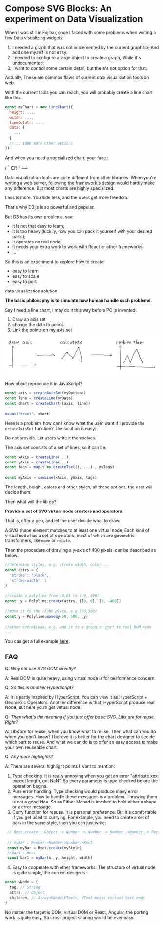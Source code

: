 # Compose SVG Blocks: An experiment on Data Visualization

When I was still in Fujitsu,
once I faced with some problems when writing a few Data visualizing widgets:

1. I needed a graph that was not implemented by the current graph lib; 
  And add one myself is not easy.   
2. I needed to configure a large object to create a graph, While it's undocumented;
3. I want to control some certain detail, but there's not option for that.

Actually, These are common flaws of current data visualization tools on web.

With the current tools you can reach, you will probably create a line chart like this:
```Javascript
const myChart = new LineChart({
  height: ...,
  witdh: ...,
  lineCololr: ...,
  data: {
    ...
  }
  //... 1000 more other options
})
```

And when you need a specialized chart, your face :

(｀□′)╯┴┴ 

Data visualization tools are quite different from other libraries.
When you're writing a web server, 
following the framework's design would hardly make any difference.
But most charts are highly specialized.

Less is more.
You hide less, and the users get more freedom. 

That's why D3.js is so powerful and popular.

But D3 has its own problems, say:
- it is not that easy to learn; 
- it is too heavy (luckily, now you can pack it yourself with your desired parts);
- it operates on real node;
- it needs your extra work to work with React or other frameworks;
- ...


So this is an experiment to explore how to create:
- easy to learn
- easy to scale
- easy to port

data visualization solution.

__The basic philosophy is to simulate how human handle such problems.__

Say I need a line chart,
I may do it this way before PC is invented:
1. Draw an axis set
2. change the data to points
3. Link the points on my axis set

![steps](/assets/manual-steps.png)
 
How about reproduce it in JavaScript?
```JavaScript
const axis = createAxisSet(myOptions)
const line = createLine(myData)
const chart = createChart([axis, line])

mount('#root', chart)
```

Here is a problem, 
how can I know what the user want if I provide the `createAxisSet` function?
The solution is easy:

Do not provide. Let users write it themselves.

The axis set consists of a set of lines, so it can be:
```JavaScript
const xAxis = createLine(...)
const yAxis = createLine(...)
const tags = map(t => createText(t, ...) , myTags)

const myAxis = combine(xAxis, yAxis, tags)
```

The length, height, colors and other styles, all these options, the user will decide them.

Then what will the lib do?

__Provide a set of SVG virtual node creators and operators.__

That is, offer a pen, and let the user decide what to draw.

A SVG shape element matches to at least one virtual node;
Each kind of virtual node has a set of operators,
most of which are geometric transformers, like `move` or `rotate`.

Then the procedure of drawing a y-axis of 400 pixels, 
can be described as below:
```JavaScript
//determine styles, e.g. stroke width, color ...
const attrs = {
  'stroke': 'black',
  'stroke-width': 1 
}

//create a polyline from (0,0) to (-0,-400)  
const _y = Polyline.create(attrs, [[0, 0], [0, -400])

//move it to the right place, e.g.(50,500)
const y = Polyline.moveBy(50, 500, _y)

//other operations, e.g. add it to a group or port to real DOM node
...
```


You can get a full example [here](/example).

## FAQ

Q: _Why not use SVG DOM directly?_ 

A: Real DOM is quite heavy,
using virtual node is for performance concern.

Q: _So this is another HyperScript?_

A: It is partly inspired by HyperScript. 
You can view it as HyperScript + Geometric Operators.
Another difference is that, HyperScript produce real Node,
But here you'll get virtual node.

Q: _Then what's the meaning if you just offer basic SVG. Libs are for reuse, Right?_

A: Libs are for reuse, when you know what to reuse. 
Then what can you do when you don't know?
I believe it is better for the chart designer to decide which part to reuse.
And what we can do is to offer an easy access to make your own reuseable chart.

Q: _Any more highlights?_

A: There are several highlight points I want to mention:  
1. Type checking. It is really annoying when you get an error 
"attribute xxx: expect length, got NaN".
So every parameter is type checked before the operation begins.
2. Pure error handling. Type checking would produce many error messages.
How to handle these messages is a problem.
Throwing them is not a good idea. 
So an Either Monad is invoked to hold either a shape or a error message.
3. Curry function for resuse.
It is personal preference. But it's comfortable if you get used to currying.
For example, you need to create a set of bars in the same style, 
then you can just write:

 ```JavaScript
  // Rect.create : Object -> Number -> Number -> Number ->Number -> Rect

  // myBar : Number->Number->Number->Rect
  const myBar = Rect.create(myStyle) 
  //bar1 : Rect
  const bar1 = myBar(x, y, height, width)
 ```
4. Easy to cooperate with other frameworks.
The structure of virtual node is quite simple, 
the current design is :
  ```JavaScript
  const vNode = {
    tag, // String
    attrs, // Object
    children, // Array<VNode|VText>, VText means virtual text node
  }
  ```
  No matter the target is DOM, virtual DOM or React, Angular, 
  the porting work is quite easy.
  So cross project sharing would be ever easy.

